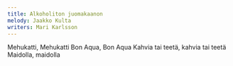 ```yaml
---
title: Alkoholiton juomakaanon
melody: Jaakko Kulta
writers: Mari Karlsson
---
```


Mehukatti, Mehukatti
Bon Aqua, Bon Aqua
Kahvia tai teetä, kahvia tai teetä
Maidolla, maidolla